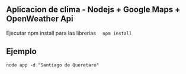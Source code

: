 ## Aplicacion de clima - Nodejs + Google Maps + OpenWeather Api

Ejecutar npm install para las librerias
```  npm install``` 

 ## Ejemplo 
 ``` 
 node app -d "Santiago de Queretaro"

 ``` 